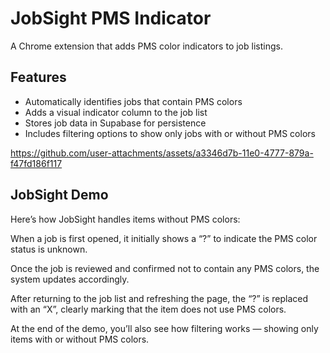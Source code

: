 ﻿# JobSight PMS Indicator

A Chrome extension that adds PMS color indicators to job listings.

## Features

- Automatically identifies jobs that contain PMS colors
- Adds a visual indicator column to the job list
- Stores job data in Supabase for persistence
- Includes filtering options to show only jobs with or without PMS colors


https://github.com/user-attachments/assets/a3346d7b-11e0-4777-879a-f47fd186f117

JobSight Demo
--------------

Here’s how JobSight handles items without PMS colors:

When a job is first opened, it initially shows a “?” to indicate the PMS color status is unknown.

Once the job is reviewed and confirmed not to contain any PMS colors, the system updates accordingly.

After returning to the job list and refreshing the page, the “?” is replaced with an “X”, clearly marking that the item does not use PMS colors.

At the end of the demo, you’ll also see how filtering works — showing only items with or without PMS colors.
